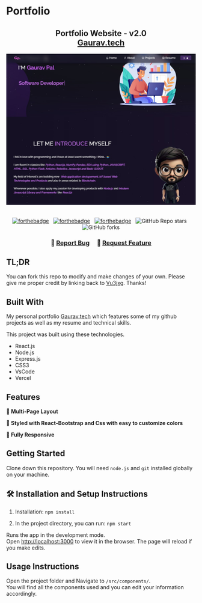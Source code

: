 # Portfolio
<h2 align="center">
  Portfolio Website - v2.0<br/>
  <a href="https://Vu3jxg.github.io/Portfolio" target="_blank">Gaurav.tech</a>
</h2>
<div align="center">
  <img alt="Demo" src="./Images/readme.jpeg" />
</div>

<br/>

<center>

[![forthebadge](https://forthebadge.com/images/badges/built-with-love.svg)](https://forthebadge.com) &nbsp;
[![forthebadge](https://forthebadge.com/images/badges/made-with-javascript.svg)](https://forthebadge.com) &nbsp;
[![forthebadge](https://forthebadge.com/images/badges/open-source.svg)](https://forthebadge.com) &nbsp;
![GitHub Repo stars](https://img.shields.io/github/stars/Vu3jxg/Portfolio?color=red&logo=github&style=for-the-badge) &nbsp;
![GitHub forks](https://img.shields.io/github/forks/Vu3jxg/Portfolio?color=red&logo=github&style=for-the-badge)

</center>

<h3 align="center">
    🔹
    <a href="https://github.com/Vu3jxg/Portfolio/issues">Report Bug</a> &nbsp; &nbsp;
    🔹
    <a href="https://github.com/Vu3jxg/Portfolio/issues">Request Feature</a>
</h3>

## TL;DR

You can fork this repo to modify and make changes of your own. Please give me proper credit by linking back to [Vu3jxg](https://github.com/Vu3jxg/Portfolio). Thanks!

## Built With

My personal portfolio <a href="" target="_blank">Gaurav.tech</a> which features some of my github projects as well as my resume and technical skills.<br/>

This project was built using these technologies.

- React.js
- Node.js
- Express.js
- CSS3
- VsCode
- Vercel

## Features

**📖 Multi-Page Layout**

**🎨 Styled with React-Bootstrap and Css with easy to customize colors**

**📱 Fully Responsive**

## Getting Started

Clone down this repository. You will need `node.js` and `git` installed globally on your machine.

## 🛠 Installation and Setup Instructions

1. Installation: `npm install`

2. In the project directory, you can run: `npm start`

Runs the app in the development mode.\
Open [http://localhost:3000](http://localhost:3000) to view it in the browser.
The page will reload if you make edits.

## Usage Instructions

Open the project folder and Navigate to `/src/components/`. <br/>
You will find all the components used and you can edit your information accordingly.


